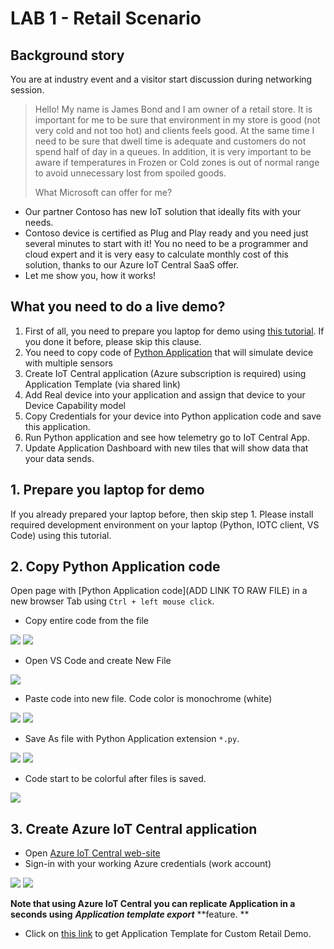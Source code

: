 # LAB 1 - Retail Scenario

## Background story
You are at industry event and a visitor start discussion during networking session.
> Hello! 
My name is James Bond and I am owner of a retail store. It is important for me to be sure that environment in my store is good (not very cold and not too hot) and clients feels good. At the same time I need to be sure that dwell time is adequate and customers do not spend half of day in a queues. In addition, it is very important to be aware if temperatures in Frozen or Cold zones is out of normal range to avoid unnecessary lost from spoiled goods.
>
> What Microsoft can offer for me?

-	Our partner Contoso has new IoT solution that ideally fits with your needs.
-	Contoso device is certified as Plug and Play ready and you need just several minutes to start with it! You no need to be a programmer and cloud expert and it is very easy to calculate monthly cost of this solution, thanks to our Azure IoT Central SaaS offer.
-	Let me show you, how it works!

## What you need to do a live demo?
1. First of all, you need to prepare you laptop for demo using [this tutorial](link). If you done it before, please skip this clause.
2. You need to copy code of [Python Application](lab1/Multiple-Sensors-Devices_App.py) that will simulate device with multiple sensors
3. Create IoT Central application (Azure subscription is required) using Application Template (via shared link)
4. Add Real device into your application and assign that device to your Device Capability model
5. Copy Credentials for your device into Python application code and save this application.
6. Run Python application and see how telemetry go to IoT Central App.
7. Update Application Dashboard with new tiles that will show data that your data sends.

## 1. Prepare you laptop for demo
If you already prepared your laptop before, then skip step 1.
Please install required development environment on your laptop  (Python, IOTC client, VS Code) using this tutorial.

## 2. Copy Python Application code
Open page with [Python Application code](ADD LINK TO RAW FILE) in a new browser Tab using `Ctrl + left mouse click`.

 - Copy entire code from the file
 
![](lab1/lab1-1.PNG)
![](lab1/lab1-2.PNG)

 - Open VS Code and create New File

![](lab1/lab1-3.PNG)

 - Paste code into new file. Code color is monochrome (white)
 
![](lab1/lab1-4.PNG) 
![](lab1/lab1-5.PNG) 

 - Save As file with Python Application extension `*.py`. 

![](lab1/lab1-6.PNG)
![](lab1/lab1-7.1.PNG)

- Code start to be colorful after files is saved.

![](lab1/lab1-7.2.PNG)

## 3. Create Azure IoT Central application
 - Open [Azure IoT Central web-site](https://apps.azureiotcentral.com/)
 - Sign-in with your working Azure credentials (work account)
 
 ![](lab1/lab1-14.PNG)
 ![](lab1/lab1-15.PNG)
 
 **Note that using Azure IoT Central you can replicate Application in a seconds using** ***Application template export*** **feature. **
 
 - Click on [this link](https://apps.azureiotcentral.com/build/new/d500b389-0837-4518-85c8-e77d86b43451) to get Application Template for Custom Retail Demo.
